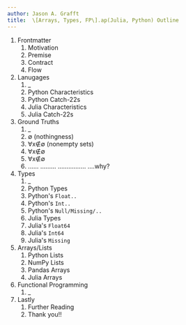 ```yaml
---
author: Jason A. Grafft
title:  \[Arrays, Types, FP\].ap(Julia, Python) Outline
---
```

1. Frontmatter
    1. Motivation
    2. Premise
    3. Contract
    4. Flow
2. Lanugages
    1. \_
    2. Python Characteristics
    3. Python Catch-22s
    4. Julia Characteristics
    5. Julia Catch-22s
3. Ground Truths
    1. \_
    2. ∅ (nothingness)
    3. ∀x∉∅ (nonempty sets)
    4. ∀x∉∅
    5. ∀x∉∅
    6. ...... .........   ................ ....why?
4. Types
    1. \_
    2. Python Types
    3. Python's `Float..`
    4. Python's `Int..`
    5. Python's `Null/Missing/..`
    6. Julia Types
    7. Julia's `Float64`
    8. Julia's `Int64`
    9. Julia's `Missing`
5. Arrays/Lists
    1. Python Lists
    2. NumPy Lists
    3. Pandas Arrays
    4. Julia Arrays
6. Functional Programming
    1. \_
7. Lastly
    1. Further Reading
    2. Thank you!!